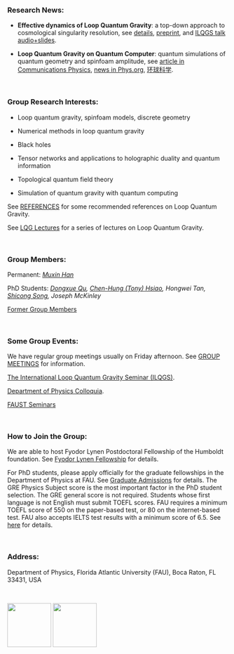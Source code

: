 &nbsp;

### Research News:

- **Effective dynamics of Loop Quantum Gravity**: a top-down approach to cosmological singularity resolution, see [details](http://ilqgs.blogspot.com/2019/10/effective-dynamics-from-full-loop.html), [preprint](https://arxiv.org/abs/1910.03763), and [ILQGS talk audio+slides](http://relativity.phys.lsu.edu/ilqgs/han100819.mp4).

- **Loop Quantum Gravity on Quantum Computer**: quantum simulations of quantum geometry and spinfoam amplitude, see [article in Communications Physics](https://www.nature.com/articles/s42005-019-0218-5), [news in Phys.org](https://phys.org/news/2019-10-quantum-spacetime-simulator.html), [环球科学](https://xw.qq.com/cmsid/20191029A0MEB300).

&nbsp;

### Group Research Interests:

- Loop quantum gravity, spinfoam models, discrete geometry

- Numerical methods in loop quantum gravity

- Black holes

- Tensor networks and applications to holographic duality and quantum information

- Topological quantum field theory

- Simulation of quantum gravity with quantum computing

See [REFERENCES](https://hamsyn.github.io/LQG-group/reference) for some recommended references on Loop Quantum Gravity.

See [LQG Lectures](https://hamsyn.github.io/LQG-group/lecture) for a series of lectures on Loop Quantum Gravity.

&nbsp;

### Group Members:

Permanent: [_Muxin Han_](http://www.physics.fau.edu/people/faculty/han.php)

PhD Students: _[Dongxue Qu](http://www.physics.fau.edu/people/faculty/dongxuequ.php), [Chen-Hung (Tony) Hsiao](http://www.physics.fau.edu/people/faculty/chen-hunghsiao.php), Hongwei Tan, [Shicong Song](http://www.physics.fau.edu/people/students/shicong-song.php), Joseph McKinley_

[Former Group Members](https://hamsyn.github.io/LQG-group/past)


<!-- Visitors: _Klaus Liegener, Andrea Dapor, Yuting Hu, Zonghong Zhu, Yongge Ma, Yidun Wan, Hongguang Liu, Zichen He, Ling-Yan Hung, Lingzhen Guo, ......_-->

&nbsp;

### Some Group Events:

We have regular group meetings usually on Friday afternoon. See [GROUP MEETINGS](https://hamsyn.github.io/LQG-group/meeting) for information.

[The International Loop Quantum Gravity Seminar (ILQGS)](http://relativity.phys.lsu.edu/ilqgs/).

[Department of Physics Colloquia](http://www.physics.fau.edu/events-news/index.php).

[FAUST Seminars](http://www.physics.fau.edu/research/faust/seminar.php)

&nbsp;

### How to Join the Group:

<!-- Fudan-FAU Joint Postdoctoral Position in Quantum Gravity -->

We are able to host Fyodor Lynen Postdoctoral Fellowship of the Humboldt foundation. See [Fyodor Lynen Fellowship](https://www.humboldt-foundation.de/web/lynen-fellowship.html) for details.

For PhD students, please apply officially for the graduate fellowships in the Department of Physics at FAU. See [Graduate Admissions](http://www.physics.fau.edu/graduate-admissions/index.php) for details. The GRE Physics Subject score is the most important factor in the PhD student selection. The GRE general score is not required. Students whose first language is not English must submit TOEFL scores. FAU requires a minimum TOEFL score of 550 on the paper-based test, or 80 on the internet-based test. FAU also accepts IELTS test results with a minimum score of 6.5. See [here](http://www.fau.edu/admissions/international/requirements.php) for details.

&nbsp;

### Address:

Department of Physics, Florida Atlantic University (FAU), Boca Raton, FL 33431, USA 

&nbsp;

<img src="https://upload.wikimedia.org/wikipedia/commons/7/7e/NSF_logo.png" height="100"> <img src="https://hamsyn.github.io/LQG-group/FAUlogo3.png" height="100">

